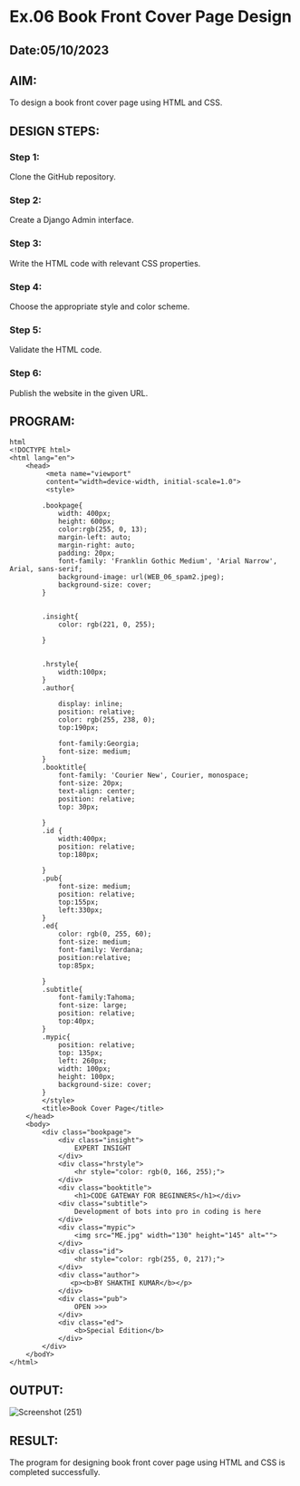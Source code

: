 # Ex.06 Book Front Cover Page Design
## Date:05/10/2023

## AIM:
To design a book front cover page using HTML and CSS.

## DESIGN STEPS:

### Step 1:
Clone the GitHub repository.

### Step 2:
Create a Django Admin interface.

### Step 3:
Write the HTML code with relevant CSS properties.

### Step 4:
Choose the appropriate style and color scheme.

### Step 5:
Validate the HTML code.

### Step 6:
Publish the website in the given URL.

## PROGRAM:
```
html
<!DOCTYPE html>
<html lang="en">
    <head>
         <meta name="viewport" 
         content="width=device-width, initial-scale=1.0">
         <style>

        .bookpage{
            width: 400px;
            height: 600px;
            color:rgb(255, 0, 13);
            margin-left: auto;
            margin-right: auto;
            padding: 20px;
            font-family: 'Franklin Gothic Medium', 'Arial Narrow', Arial, sans-serif;
            background-image: url(WEB_06_spam2.jpeg);
            background-size: cover;
        }
            

        .insight{
            color: rgb(221, 0, 255);

        }

        
        .hrstyle{
            width:100px;
        }
        .author{
        
            display: inline;
            position: relative;
            color: rgb(255, 238, 0);
            top:190px;
            
            font-family:Georgia;
            font-size: medium;
        }
        .booktitle{
            font-family: 'Courier New', Courier, monospace;
            font-size: 20px;
            text-align: center;
            position: relative;
            top: 30px;
        
        }
        .id {
            width:400px;
            position: relative;
            top:180px;
            
        }
        .pub{
            font-size: medium;
            position: relative;
            top:155px;
            left:330px;
        }
        .ed{
            color: rgb(0, 255, 60);
            font-size: medium;
            font-family: Verdana;
            position:relative;
            top:85px;

        }
        .subtitle{
            font-family:Tahoma;
            font-size: large;
            position: relative;
            top:40px;
        }
        .mypic{
            position: relative;
            top: 135px;
            left: 260px;
            width: 100px;
            height: 100px;
            background-size: cover;
        }
        </style>
        <title>Book Cover Page</title>
    </head>
    <body>
        <div class="bookpage">
            <div class="insight">
                EXPERT INSIGHT
            </div>
            <div class="hrstyle">
                <hr style="color: rgb(0, 166, 255);">
            </div>
            <div class="booktitle">
                <h1>CODE GATEWAY FOR BEGINNERS</h1></div>
            <div class="subtitle">
                Development of bots into pro in coding is here
            </div>
            <div class="mypic">
                <img src="ME.jpg" width="130" height="145" alt="">
            </div>
            <div class="id">
                <hr style="color: rgb(255, 0, 217);">
            </div>
            <div class="author">
               <p><b>BY SHAKTHI KUMAR</b></p>
            </div>
            <div class="pub">
                OPEN >>>
            </div>
            <div class="ed">
                <b>Special Edition</b>
            </div>
        </div>
    </bodY>
</html>
```

## OUTPUT:
![Screenshot (251)](https://github.com/Shakthikumar22009242/cover/assets/120207509/26585bce-fdcb-4d8a-a825-3a4f23918766)


## RESULT:
The program for designing book front cover page using HTML and CSS is completed successfully.
